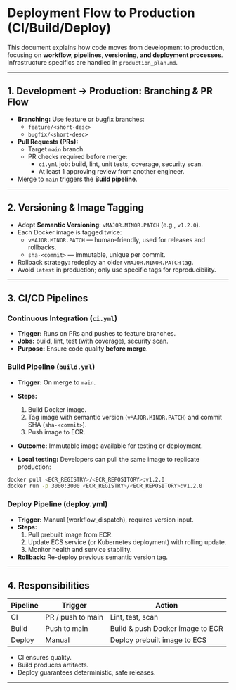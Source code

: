 # Deployment Flow to Production (CI/Build/Deploy)

This document explains how code moves from development to production, focusing on **workflow, pipelines, versioning, and deployment processes**. Infrastructure specifics are handled in `production_plan.md`.

---

## 1. Development → Production: Branching & PR Flow

* **Branching:** Use feature or bugfix branches:
  - `feature/<short-desc>`
  - `bugfix/<short-desc>`
* **Pull Requests (PRs):**  
  - Target `main` branch.
  - PR checks required before merge:
    - `ci.yml` job: build, lint, unit tests, coverage, security scan.
    - At least 1 approving review from another engineer.
* Merge to `main` triggers the **Build pipeline**.

---

## 2. Versioning & Image Tagging

* Adopt **Semantic Versioning**: `vMAJOR.MINOR.PATCH` (e.g., `v1.2.0`).
* Each Docker image is tagged twice:
  - `vMAJOR.MINOR.PATCH` — human-friendly, used for releases and rollbacks.
  - `sha-<commit>` — immutable, unique per commit.
* Rollback strategy: redeploy an older `vMAJOR.MINOR.PATCH` tag.
* Avoid `latest` in production; only use specific tags for reproducibility.

---

## 3. CI/CD Pipelines

### Continuous Integration (`ci.yml`)
* **Trigger:** Runs on PRs and pushes to feature branches.
* **Jobs:** build, lint, test (with coverage), security scan.
* **Purpose:** Ensure code quality **before merge**.

### Build Pipeline (`build.yml`)
* **Trigger:** On merge to `main`.
* **Steps:**
  1. Build Docker image.
  2. Tag image with semantic version (`vMAJOR.MINOR.PATCH`) and commit SHA (`sha-<commit>`).
  3. Push image to ECR.
* **Outcome:** Immutable image available for testing or deployment.

* **Local testing:** Developers can pull the same image to replicate production:
```bash
docker pull <ECR_REGISTRY>/<ECR_REPOSITORY>:v1.2.0
docker run -p 3000:3000 <ECR_REGISTRY>/<ECR_REPOSITORY>:v1.2.0
```

### Deploy Pipeline (deploy.yml)

* **Trigger:** Manual (workflow_dispatch), requires version input.
* **Steps:**
  1. Pull prebuilt image from ECR.
  2. Update ECS service (or Kubernetes deployment) with rolling update.
  3. Monitor health and service stability.
* **Rollback:** Re-deploy previous semantic version tag.

---

## 4. Responsibilities

| Pipeline | Trigger           | Action                           |
| -------- | ----------------- | -------------------------------- |
| CI       | PR / push to main | Lint, test, scan                 |
| Build    | Push to main      | Build & push Docker image to ECR |
| Deploy   | Manual            | Deploy prebuilt image to ECS     |

- CI ensures quality.
- Build produces artifacts.
- Deploy guarantees deterministic, safe releases.

---
